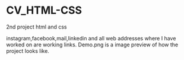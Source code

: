 # CV_HTML-CSS
2nd project html and css

instagram,facebook,mail,linkedin and all web addresses where I have worked on are working links.
Demo.png is a image preview of how the project looks like.
